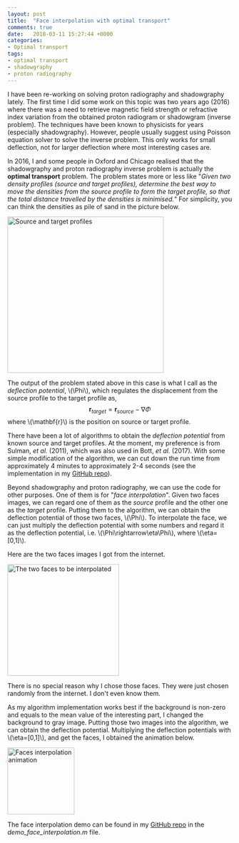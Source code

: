 ```yaml
---
layout: post
title:  "Face interpolation with optimal transport"
comments: true
date:   2018-03-11 15:27:44 +0000
categories:
- Optimal transport
tags:
- optimal transport
- shadowgraphy
- proton radiography
---
```


I have been re-working on solving proton radiography and shadowgraphy lately.
The first time I did some work on this topic was two years ago (2016) where
there was a need to retrieve magnetic field strength or refractive index
variation from the obtained proton radiogram or shadowgram (inverse problem).
The techniques have been known to physicists for years (especially
shadowgraphy). However, people usually suggest using Poisson equation solver to
solve the inverse problem. This only works for small deflection, not for larger
deflection where most interesting cases are.

In 2016, I and some people in Oxford and Chicago realised that the shadowgraphy
and proton radiography inverse problem is actually the **optimal transport**
problem. The problem states more or less like "*Given two density profiles
(source and target profiles), determine the best way to move the densities from
the source profile to form the target profile, so that the total distance
travelled by the densities is minimised.*" For simplicity, you can think the
densities as pile of sand in the picture below.

<img title="Source and target profiles"
src="{{ site.baseurl }}/assets/source-target-proton-radiography.png"
width="350"/>

The output of the problem stated above in this case is what I call as
the *deflection potential*, \\(\Phi\\), which regulates the displacement from
the source profile to the target profile as,
$$\begin{equation}
\mathbf{r}_{target} = \mathbf{r}_{source} - \nabla \Phi
\end{equation}$$
where \\(\mathbf{r}\\) is the position on source or target profile.

There have been a lot of algorithms to obtain the *deflection potential* from
known source and target profiles. At the moment, my preference is from Sulman,
*et al.* (2011), which was also used in Bott, *et al.* (2017). With some simple
modification of the algorithm, we can cut down the run time from approximately
4 minutes to approximately 2-4 seconds (see the implementation in my
[GitHub repo](https://github.com/mfkasim91/invert-shadowgraphy/tree/fast-inverse)).

Beyond shadowgraphy and proton radiography, we can use the code for other
purposes. One of them is for "*face interpolation*". Given two faces images,
we can regard one of them as the *source* profile and the other one as the
*target* profile. Putting them to the algorithm, we can obtain the deflection
potential of those two faces, \\(\Phi\\). To interpolate the face, we can just
multiply the deflection potential with some numbers and regard it as the
deflection potential, i.e. \\(\Phi\rightarrow\eta\Phi\\), where
\\(\eta=[0,1]\\).

Here are the two faces images I got from the internet.

<img title="The two faces to be interpolated"
src="{{ site.baseurl }}/assets/faces-interpolate.png"
width="250"/>

There is no special reason why I chose those faces. They were just chosen
randomly from the internet. I don't even know them.

As my algorithm implementation works best if the background is non-zero and
equals to the mean value of the interesting part, I changed the background to
gray image. Putting those two images into the algorithm, we can obtain the
deflection potential. Multiplying the deflection potentials with
\\(\eta=[0,1]\\), and get the faces, I obtained the animation below.

<img title="Faces interpolation animation"
src="{{ site.baseurl }}/assets/faces-animation.gif"
width="150"/>

The face interpolation demo can be found in my
[GitHub repo](https://github.com/mfkasim91/invert-shadowgraphy/tree/fast-inverse)
in the *demo_face_interpolation.m* file.
